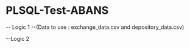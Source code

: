 # PLSQL-Test-ABANS

-- Logic 1 --(Data to use : exchange_data.csv and depository_data.csv)





--Logic 2
